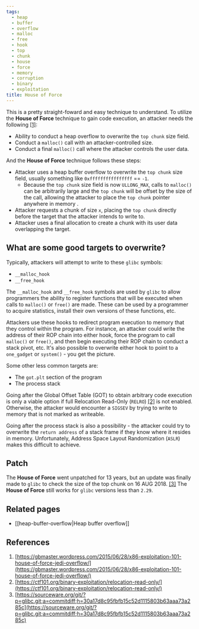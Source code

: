 ```yaml
---
tags:
  - heap
  - buffer
  - overflow
  - malloc
  - free
  - hook
  - top
  - chunk
  - house
  - force
  - memory
  - corruption
  - binary
  - exploitation
title: House of Force
---
```


This is a pretty straight-foward and easy technique to understand. To utilize
the **House of Force** technique to gain code execution, an attacker needs the
following [[1]](#references):

- Ability to conduct a heap overflow to overwrite the `top chunk` size field.
- Conduct a `malloc()` call with an attacker-controlled size.
- Conduct a final `malloc()` call where the attacker controls the user data.

And the **House of Force** technique follows these steps:

- Attacker uses a heap buffer overflow to overwrite the `top chunk` size field,
  usually something like `0xffffffffffffffff` == `-1`.
  - Because the `top chunk` size field is now `ULLONG_MAX`, calls to `malloc()`
    can be arbitrarily large and the `top chunk` will be offset by the size of
    the call, allowing the attacker to place the `top chunk` pointer anywhere
    in memory .
- Attacker requests a chunk of size `x`, placing the `top chunk` directly
  before the target that the attacker intends to write to.
- Attacker uses a final allocation to create a chunk with its user data
  overlapping the target.

## What are some good targets to overwrite?

Typically, attackers will attempt to write to these `glibc` symbols:

- `__malloc_hook`
- `__free_hook`

The `__malloc_hook` and `__free_hook` symbols are used by `glibc` to allow
programmers the ability to register functions that will be executed when calls
to `malloc()` or `free()` are made. These can be used by a programmer to
acquire statistics, install their own versions of these functions, etc.

Attackers use these hooks to redirect program execution to memory that they
control within the program. For instance, an attacker could write the address
of their ROP chain into either hook, force the program to call `malloc()` or
`free()`, and then begin executing their ROP chain to conduct a stack pivot,
etc. It's also possible to overwrite either hook to point to a `one_gadget` or
`system()` - you get the picture.

Some other less common targets are:

- The `got.plt` section of the program
- The process stack

Going after the Global Offset Table (GOT) to obtain arbitrary code execution is
only a viable option if full Relocation Read-Only (`RELRO`) [[2]](#references)
is not enabled. Otherwise, the attacker would encounter a `SIGSEV` by trying to
write to memory that is not marked as writeable.

Going after the process stack is also a possibility - the attacker could try to
overwrite the `return address` of a stack frame if they know where it resides
in memory. Unfortunately, Address Space Layout Randomization (`ASLR`) makes
this difficult to achieve.

## Patch

The **House of Force** went unpatched for 13 years, but an update was finally
made to `glibc` to check the size of the top chunk on 16 AUG 2018.
[[3]](#references) The **House of Force** still works for `glibc` versions less
than `2.29`.

## Related pages

- [[heap-buffer-overflow|Heap buffer overflow]]

## References

1. [https://gbmaster.wordpress.com/2015/06/28/x86-exploitation-101-house-of-force-jedi-overflow/](https://gbmaster.wordpress.com/2015/06/28/x86-exploitation-101-house-of-force-jedi-overflow/)
2. [https://ctf101.org/binary-exploitation/relocation-read-only/](https://ctf101.org/binary-exploitation/relocation-read-only/)
3. [https://sourceware.org/git/?p=glibc.git;a=commitdiff;h=30a17d8c95fbfb15c52d1115803b63aaa73a285c](https://sourceware.org/git/?p=glibc.git;a=commitdiff;h=30a17d8c95fbfb15c52d1115803b63aaa73a285c)

